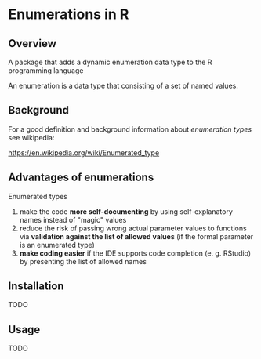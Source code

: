# Enumerations in R

## Overview

A package that adds a dynamic enumeration data type to the R programming language

An enumeration is a data type that consisting of a set of named values.



## Background

For a good definition and background information about *enumeration types* see wikipedia:

https://en.wikipedia.org/wiki/Enumerated_type



## Advantages of enumerations

Enumerated types

1. make the code **more self-documenting** by using self-explanatory names instead of "magic" values
2. reduce the risk of passing wrong actual parameter values to functions via **validation against
   the list of allowed values**
   (if the formal parameter is an enumerated type)
3. **make coding easier** if the IDE supports code completion (e. g. RStudio)
   by presenting the list of allowed names
   


## Installation

TODO



## Usage

TODO
